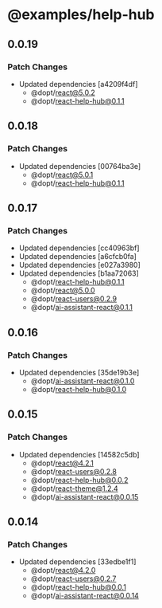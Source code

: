 # @examples/help-hub

## 0.0.19

### Patch Changes

- Updated dependencies [a4209f4df]
  - @dopt/react@5.0.2
  - @dopt/react-help-hub@0.1.1

## 0.0.18

### Patch Changes

- Updated dependencies [00764ba3e]
  - @dopt/react@5.0.1
  - @dopt/react-help-hub@0.1.1

## 0.0.17

### Patch Changes

- Updated dependencies [cc40963bf]
- Updated dependencies [a6cfcb0fa]
- Updated dependencies [e027a3980]
- Updated dependencies [b1aa72063]
  - @dopt/react-help-hub@0.1.1
  - @dopt/react@5.0.0
  - @dopt/react-users@0.2.9
  - @dopt/ai-assistant-react@0.1.1

## 0.0.16

### Patch Changes

- Updated dependencies [35de19b3e]
  - @dopt/ai-assistant-react@0.1.0
  - @dopt/react-help-hub@0.1.0

## 0.0.15

### Patch Changes

- Updated dependencies [14582c5db]
  - @dopt/react@4.2.1
  - @dopt/react-users@0.2.8
  - @dopt/react-help-hub@0.0.2
  - @dopt/react-theme@1.2.4
  - @dopt/ai-assistant-react@0.0.15

## 0.0.14

### Patch Changes

- Updated dependencies [33edbe1f1]
  - @dopt/react@4.2.0
  - @dopt/react-users@0.2.7
  - @dopt/react-help-hub@0.0.1
  - @dopt/ai-assistant-react@0.0.14

